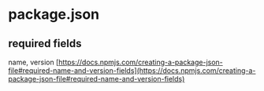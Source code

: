 # package.json

## required fields

name, version
[https://docs.npmjs.com/creating-a-package-json-file#required-name-and-version-fields](https://docs.npmjs.com/creating-a-package-json-file#required-name-and-version-fields)
